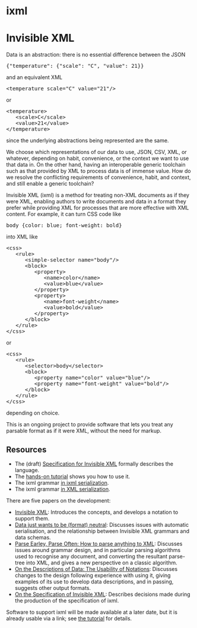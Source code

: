 # ixml

<h1>Invisible XML</h1>

<p>Data is an abstraction: there is no essential difference between the JSON</p>
<pre>{"temperature": {"scale": "C", "value": 21}}</pre>

<p>and an equivalent XML</p>
<pre>&lt;temperature scale="C" value="21"/&gt;</pre>

<p>or</p>
<pre>&lt;temperature&gt;
   &lt;scale&gt;C&lt;/scale&gt;
   &lt;value&gt;21&lt;/value&gt;
&lt;/temperature&gt;</pre>

<p>since the underlying abstractions being represented are the same. </p>

<p>We choose which representations of our data to use, JSON, CSV, XML, or
whatever, depending on habit, convenience, or the context we want to use that
data in. On the other hand, having an interoperable generic toolchain such as
that provided by XML to process data is of immense value. How do we resolve the
conflicting requirements of convenience, habit, and context, and still enable a
generic toolchain? </p>

<p>Invisible XML (ixml) is a method for treating non-XML documents as if they
were XML, enabling authors to write documents and data in a format they prefer
while providing XML for processes that are more effective with XML content. For
example, it can turn CSS code like</p>
<pre>body {color: blue; font-weight: bold}</pre>

<p>into XML like</p>
<pre>&lt;css&gt;
   &lt;rule&gt;
      &lt;simple-selector name="body"/&gt;
      &lt;block&gt;
         &lt;property&gt;
            &lt;name&gt;color&lt;/name&gt;
            &lt;value&gt;blue&lt;/value&gt;
         &lt;/property&gt;
         &lt;property&gt;
            &lt;name&gt;font-weight&lt;/name&gt;
            &lt;value&gt;bold&lt;/value&gt;
         &lt;/property&gt;
      &lt;/block&gt;
   &lt;/rule&gt;
&lt;/css&gt;</pre>

<p>or</p>
<pre>&lt;css&gt;
   &lt;rule&gt;
      &lt;selector&gt;body&lt;/selector&gt;
      &lt;block&gt;
         &lt;property name="color" value="blue"/&gt;
         &lt;property name="font-weight" value="bold"/&gt;
      &lt;/block&gt;
   &lt;/rule&gt;
&lt;/css&gt;</pre>

<p>depending on choice.</p>

<p>This is an ongoing project to provide software that lets you treat any
parsable format as if it were XML, without the need for markup. </p>

<h2>Resources</h2>
<ul>
<li>The (draft) <a href="ixml-specification.html">Specification for Invisible XML</a> formally describes the language.</li>
<li>The <a href="http://www.cwi.nl/~steven/ixml/tutorial/">hands-on tutorial</a> shows you how to use it.</li>
<li>The ixml grammar <a href="ixml.ixml">in ixml serialization</a>.</li>
<li>The ixml grammar <a href="ixml.xml">in XML serialization</a>.</li>
</ul>

<p>There are five papers on the development:</p>
<ul>
  <li><a
    href="http://www.cwi.nl/~steven/Talks/2013/08-07-invisible-xml/invisible-xml-3.html">Invisible
    XML</a>: Introduces the concepts, and develops a notation to support them.
  </li>
  <li><a href="http://www.cwi.nl/~steven/Talks/2016/02-12-prague/data.html">Data just wants to be
    (format) neutral</a>:
    Discusses issues with automatic serialisation, and the relationship
    between Invisible XML grammars and data schemas.
  </li>
  <li><a href="http://www.cwi.nl/~steven/Talks/2016/06-05-london/xml-london.html">Parse Earley, Parse
    Often: How to parse anything to XML</a>:
    Discusses issues around grammar design, and in particular parsing
    algorithms used to recognise any document, and converting the resultant
    parse-tree into XML, and gives a new perspective on a classic algorithm.
  </li>
  <li><a
    href="http://archive.xmlprague.cz/2017/files/xmlprague-2017-proceedings.pdf#page=155">On
    the Descriptions of Data: The Usability of Notations</a>:
    Discusses changes to the design following experience with using it,
    giving examples of its use to develop data descriptions, and in passing,
    suggests other output formats.
  </li>
  <li><a
    href="https://archive.xmlprague.cz/2019/files/xmlprague-2019-proceedings.pdf#page=425">On
    the Specification of Invisible XML</a>:
    Describes decisions made during the production of the specification of
    ixml.
  </li>
</ul>

<p>Software to support ixml will be made available at a later date, but it
      is already usable via a link; see <a href="http://www.cwi.nl/~steven/ixml/tutorial/">the tutorial</a> for details.</p>
 
